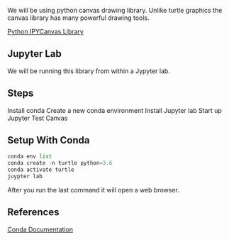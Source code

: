 We will be using python canvas drawing library.  Unlike turtle graphics the canvas library has many powerful drawing tools.

[Python IPYCanvas Library](https://ipycanvas.readthedocs.io/en/latest/index.html)

## Jupyter Lab
We will be running this library from within a Jypyter lab.

## Steps
Install conda
Create a new conda environment
Install Jupyter lab
Start up Jupyter
Test Canvas

## Setup With Conda
```python
conda env list
conda create -n turtle python=3.6
conda activate turtle
juypter lab
```
After you run the last command it will open a web browser.

## References
[Conda Documentation](https://docs.conda.io/projects/conda/en/latest/user-guide/tasks/manage-environments.html)

